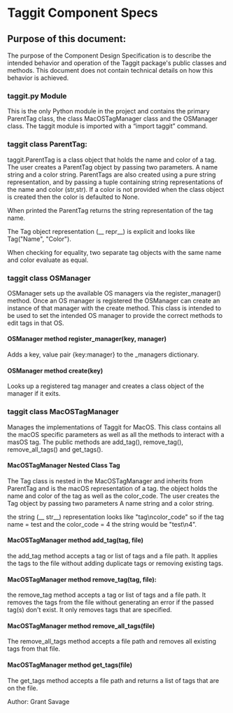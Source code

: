 # Taggit Component Specs

## Purpose of this document:
The purpose of the Component Design Specification is to describe the intended behavior and operation of the Taggit 
package's public classes and methods. This document does not contain technical details on how this behavior is achieved.

### taggit.py Module
This is the only Python module in the project and contains the primary ParentTag class, the class MacOSTagManager class 
and the OSManager class. The taggit module is imported with a “import taggit” command.

### taggit class ParentTag:
taggit.ParentTag is a class object that holds the name and color of a tag. The user creates
a ParentTag object by passing two parameters. A name string and a color string. 
ParentTags are also created using a pure string representation, and by passing a tuple containing
string representations of the name and color (str,str).
If a color is not provided when the class object is created then the color is defaulted to None.

When printed the ParentTag returns the string representation of the tag name.

The Tag object representation (__ repr__) is explicit and looks like Tag("Name", "Color").

When checking for equality, two separate tag objects with the same name and color evaluate as equal.

### taggit class OSManager
OSManager sets up the available OS managers via the register_manager() method. 
Once an OS manager is registered the OSManager can create an instance of that manager with the create method.
This class is intended to be used to set the intended OS manager to provide the correct methods to edit tags in that OS.

#### OSManager method register_manager(key, manager)
Adds a key, value pair {key:manager} to the _managers dictionary.

#### OSManager method create(key) 
Looks up a registered tag manager and creates a class object of the manager if it exits.

### taggit class MacOSTagManager
Manages the implementations of Taggit for MacOS. This class contains all the macOS specific parameters as well as all
the methods to interact with a masOS tag. The public methods are add_tag(), remove_tag(), remove_all_tags() and
get_tags().

#### MacOSTagManager Nested Class Tag
The Tag class is nested in the MacOSTagManager and inherits from ParentTag and is the macOS representation of a tag. 
the object holds the name and color of the tag as well as the color_code. The user creates the Tag object by passing 
two parameters A name string and a color string. 

the string (__ str__) representation looks like "tag\ncolor_code" so if the tag name = test and the color_code = 4 
the string would be "test\n4".

#### MacOSTagManager method add_tag(tag, file)
the add_tag method accepts a tag or list of tags and a file path. It applies the tags to the
file without adding duplicate tags or removing existing tags.

#### MacOSTagManager method remove_tag(tag, file):
the remove_tag method accepts a tag or list of tags and a file path. It removes the tags from
the file without generating an error if the passed tag(s) don't exist. It only removes tags that are specified.

#### MacOSTagManager method remove_all_tags(file)
The remove_all_tags method accepts a file path and removes all existing tags from that file.

#### MacOSTagManager method get_tags(file)
The get_tags method accepts a file path and returns a list of tags that are on the file.



Author: Grant Savage